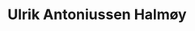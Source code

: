 ---
name: Ulrik Halmøy
title: Ulrik Antoniussen Halmøy
excerpt: All blog posts authored by this student
exclude:
---